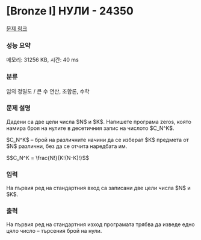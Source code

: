 # [Bronze I] НУЛИ - 24350 

[문제 링크](https://www.acmicpc.net/problem/24350) 

### 성능 요약

메모리: 31256 KB, 시간: 40 ms

### 분류

임의 정밀도 / 큰 수 연산, 조합론, 수학

### 문제 설명

<p>Дадени са две цели числа $N$ и $K$. Напишете програма zeros, която намира броя на нулите в десетичния запис на числото $C_N^K$.</p>

<p>$C_N^K$ – брой на различните начини да се изберат $K$ предмета от $N$ различни, без да се отчита наредбата им.</p>

<p>$$C_N^K = \frac{N!}{K!(N-K)!}$$</p>

### 입력 

 <p>На първия ред на стандартния вход са записани две цели числа $N$ и $K$.</p>

### 출력 

 <p>На първия ред на стандартния изход програмата трябва да изведе едно цяло число – търсения брой на нули.</p>

